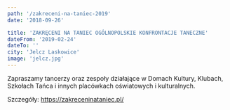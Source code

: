 ```yaml
---
path: '/zakreceni-na-taniec-2019'
date: '2018-09-26'

title: 'ZAKRĘCENI NA TANIEC OGÓLNOPOLSKIE KONFRONTACJE TANECZNE'
dateFrom: '2019-02-24'
dateTo: ''
city: 'Jelcz Laskowice'
image: 'jelcz.jpg'
---
```

Zapraszamy tancerzy oraz zespoły działające w Domach Kultury, Klubach, Szkołach Tańca i innych placówkach oświatowych i kulturalnych.

Szczegóły:
https://zakreceninataniec.pl/
